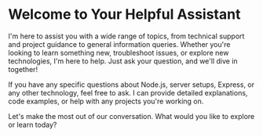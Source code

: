 # Welcome to Your Helpful Assistant

I'm here to assist you with a wide range of topics, from technical support and project guidance to general information queries. Whether you're looking to learn something new, troubleshoot issues, or explore new technologies, I'm here to help. Just ask your question, and we'll dive in together!

If you have any specific questions about Node.js, server setups, Express, or any other technology, feel free to ask. I can provide detailed explanations, code examples, or help with any projects you're working on.

Let's make the most out of our conversation. What would you like to explore or learn today?

